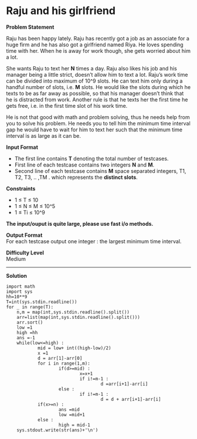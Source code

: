 # Raju and his girlfriend

**Problem Statement**  

Raju has been happy lately. Raju has recently got a job as an associate for a huge firm and he has also got a girlfriend named Riya. He loves spending time with her. When he is away for work though, she gets worried about him a lot.

She wants Raju to text her **N** times a day. Raju also likes his job and his manager being a little strict, doesn’t allow him to text a lot. Raju’s work time can be divided into maximum of 10^9 slots. He can text him only during a handful number of slots, i.e. **M** slots. He would like the slots during which he texts to be as far away as possible, so that his manager doesn’t think that he is distracted from work. Another rule is that he texts her the first time he gets free, i.e. in the first time slot of his work time.

He is not that good with math and problem solving, thus he needs help from you to solve his problem. He needs you to tell him the minimum time interval gap he would have to wait for him to text her such that the minimum time interval is as large as it can be.



**Input Format**  
- The first line contains **T** denoting the total number of testcases.
- First line of each testcase contains two integers **N** and **M**.
- Second line of each testcase contains **M** space separated integers, T1, T2, T3, .. ,TM . which represents the **distinct slots**.

**Constraints**  
- 1 ≤ T ≤ 10
- 1 ≤ N ≤ M ≤ 10^5
- 1 ≤ Ti ≤ 10^9

**The input/ouput is quite large, please use fast i/o methods.**

**Output Format**  
For each testcase output one integer : the largest minimum time interval.

**Difficulty Level**  
Medium
___
**Solution**
~~~
import math
import sys
hh=10**9
T=int(sys.stdin.readline())
for _ in range(T):
    n,m = map(int,sys.stdin.readline().split())
    arr=list(map(int,sys.stdin.readline().split()))
    arr.sort()
    low =1
    high =hh
    ans =-1
    while(low<=high) :
            mid = low+ int((high-low)/2)
            x =1
            d = arr[1]-arr[0]
            for i in range(1,m):
                    if(d>=mid) :
                            x=x+1
                            if i!=m-1 :
                                    d =arr[i+1]-arr[i]
                    else : 
                            if i!=m-1 :
                                    d = d + arr[i+1]-arr[i]
            if(x>=n) :
                    ans =mid
                    low =mid+1
            else :
                    high = mid-1
    sys.stdout.write(str(ans)+'\n')

~~~
